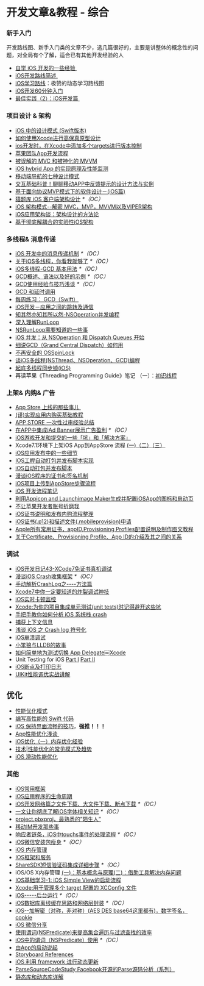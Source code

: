 # 开发文章&教程 - 综合
### 新手入门
开发路线图、新手入门类的文章不少，选几篇很好的，主要是讲整体的概念性的问题，对全局有个了解，适合已有其他开发经验的人
- [自学 iOS 开发的一些经验 ][1]
- [iOS开发路线简述 ][2]
- [iOS学习路线][3]：极赞的动态学习路线图
- [iOS开发60分钟入门][4]
- [最佳实践（2）：iOS开发篇 ][5]

### 项目设计 & 架构
- [iOS 中的设计模式 (Swift版本)][6]
- [如何使用Xcode进行高保真原型设计][7]
- [ios开发时，在Xcode中添加多个targets进行版本控制][8]
- [苹果团队App开发流程][9]
- [被误解的 MVC 和被神化的 MVVM][10]
- [iOS hybrid App 的实现原理及性能监测][11]
- [移动端导航的七种设计模式][12]
- [交互基础科普！聊聊移动APP中反馈提示的设计方法与实例][13]
- [基于面向协议MVP模式下的软件设计－(iOS篇)][14]
- [猿题库 iOS 客户端架构设计][15] _\*（OC）_
- [iOS 架构模式--解密 MVC，MVP，MVVM以及VIPER架构][16]
- [iOS应用架构谈：架构设计的方法论][17]
- [基于彻底解耦合的实验性iOS架构][18]

### 多线程& 消息传递
- [iOS 开发中的消息传递机制][19] _\*（OC）_
- [关于iOS多线程，你看我就够了][20] _\*（OC）_
- [iOS多线程-GCD 基本用法][21] _\*（OC）_
- [GCD概述、语法以及好的示例][22] _\*（OC）_
- [GCD使用经验与技巧浅谈][23] _\*（OC）_
- [GCD 和延时调用][24]
- [每周练习： GCD（Swift）][25]
- [iOS开发－应用之间的跳转及通信][26]
- [知其然亦知其所以然-NSOperation并发编程][27]
- [深入理解RunLoop][28]
- [NSRunLoop需要知道的一些事][29]
- [iOS 并发：从 NSOperation 和 Dispatch Queues 开始][30]
- [细说GCD（Grand Central Dispatch）如何用][31]
- [不再安全的 OSSpinLock][32]
- [谈iOS多线程(NSThread、NSOperation、GCD)编程][33]
- [起底多线程同步锁(iOS)][34]
- 再读苹果《Threading Programming Guide》笔记 （一）：[初识线程][35]

### 上架& 内购& 广告
- [App Store 上线的那些事儿 ][36]
- [(译)实现应用内购买基础教程][37]
- [APP STORE 一次性过审经验总结][38]
- [在APP中集成iAd Banner展示广告盈利][39] _\*（OC）_
- [iOS游戏开发和提交的一些「坑」和「解决方案」][40]
- Xcode7.1环境下上架iOS App到AppStore 流程 [(一)][41][（二）][42][（三）][43]
- [iOS应用发布中的一些细节][44]
- [IOS工程自动打包并发布脚本实现][45]
- [iOS自动打包并发布脚本][46]
- [漫谈iOS程序的证书和签名机制][47]
- [iOS项目上传到AppStore步骤流程][48]
- [iOS 开发流程笔记][49]
- [利用Appicon and Launchimage Maker生成并配置iOSApp的图标和启动页][50]
- [不让苹果开发者账号折磨我][51]
- [iOS证书说明和发布内购流程整理][52]
- [iOS证书(.p12)和描述文件(.mobileprovision)申请][53]
- [Apple所有常用证书，appID,Provisioning Profiles配置说明及制作图文教程][54]
- [关于Certificate、Provisioning Profile、App ID的介绍及其之间的关系][55]

### 调试
- [iOS开发日记43-XCode7免证书真机调试][56]
- [漫谈iOS Crash收集框架][57] _\*（OC）_
- [手动解析CrashLog之----方法篇][58]
- [Xcode7中你一定要知道的炸裂调试神技][59]
- [iOS实时卡顿监控][60]
- [Xcode:为你的项目集成单元测试(unit tests)时记得避开这些坑][61]
- [手把手教你如何分析 iOS 系统栈 crash][62]
- [捕获上下文信息][63]
- [浅谈 iOS 之 Crash log 符号化][64]
- [iOS崩溃调试][65]
- [小笨狼与LLDB的故事][66]
- [如何简单地为测试切换 App Delegate￼Xcode][67] 
- Unit Testing for iOS [Part Ⅰ][68] [Part Ⅱ][69]
- [iOS断点及打印日志][70]
- [UIKit性能调优实战讲解][71]

## 优化
- [性能优化模式][72]
- [编写高性能的 Swift 代码][73]
- [iOS 保持界面流畅的技巧][74]，**强推！！！**
- [App性能优化浅谈 ][75]
- [iOS优化（一）内存优化经验][76]
- [技术|性能优化的常见模式及趋势][77]
- [iOS 滑动性能优化][78]

### 其他
- [iOS常用框架][79]
- [iOS应用程序的生命周期][80]
- [iOS开发网络篇之文件下载、大文件下载、断点下载][81] _\*（OC）_
- [一文让你彻底了解iOS字体相关知识][82] _\*（OC）_
- [project.pbxproj，最熟悉的”陌生人”][83]
- [移动IM开发那些事][84]
- [响应者链条，iOS中touchs事件的处理流程][85] _\*（OC）_
- [iOS微信安装包瘦身][86] _\*（OC）_
- [iOS 内存管理][87]
- [IOS框架和服务][88]
- [ShareSDK短信验证码集成详细步骤][89] _\*（OC）_
- iOS/OS X内存管理 [(一)：基本概念与原理][90][(二)：借助工具解决内存问题][91]
- [IOS基础学习-1: iOS Simple View的启动流程][92]
- [Xcode:用于管理多个 target 配置的 XCConfig 文件][93]
- [iOS-----后台运行][94] _\*（OC）_
- [iOS数据库离线缓存思路和网络层封装][95] _\*（OC）_
- [iOS--加解密（对称，非对称）(AES DES base64这里都有)，数字签名，cookie][96]
- [iOS 微信分享][97]
- [使用谓词(NSPredicate)来提高集合遍历与过滤查找的效率][98]
- [iOS中的谓词（NSPredicate）使用][99] _\*（OC）_
- [由App的启动说起][100]
- [Storyboard References][101]
- [iOS 利用 framework 进行动态更新][102]
- [ParseSourceCodeStudy Facebook开源的Parse源码分析（系列）][103]
- [静态库和动态库详解][104]


[1]:	http://limboy.me/ios/2014/12/31/learning-ios.html
[2]:	http://www.coderyi.com/archives/397
[3]:	http://ios.skyfox.org/route.html
[4]:	http://blog.csdn.net/a451493485/article/details/9364867
[5]:	http://ios.jobbole.com/81830/
[6]:	http://wiki.jikexueyuan.com/project/ios-design-patterns-in-swift/
[7]:	http://isux.tencent.com/xcode-storyboard.html
[8]:	http://blog.csdn.net/ysysbaobei/article/details/10951991
[9]:	http://atleeon.com/write/2015/08/30/fake-it-till-you-make-it/
[10]:	http://blog.devtang.com/blog/2015/11/02/mvc-and-mvvm/ "被误解的 MVC 和被神化的 MVVM"
[11]:	http://www.cocoachina.com/ios/20151118/14270.html
[12]:	http://www.ui.cn/detail/73429.html
[13]:	http://www.uisdc.com/app-feedback-method-use-case "交互基础科普！聊聊移动APP中反馈提示的设计方法与实例"
[14]:	http://www.jianshu.com/p/f7ff18ac1c31 "基于面向协议MVP模式下的软件设计－(iOS篇)"
[15]:	http://mp.weixin.qq.com/s?__biz=MjM5NTIyNTUyMQ==&mid=444322139&idx=1&sn=c7bef4d439f46ee539aa76d612023d43&scene=23&srcid=1230RYRzNotU9iTZKvt7ksFW#rd&ADUIN=502332019&ADSESSION=1451480917&ADTAG=CLIENT.QQ.5425_.0&ADPUBNO=26509
[16]:	http://www.cocoachina.com/ios/20160108/14916.html
[17]:	http://mp.weixin.qq.com/s?__biz=MzA5Nzc4OTA1Mw==&mid=407735372&idx=1&sn=87c20f7db6990db00838498827692683#rd
[18]:	http://ios.jobbole.com/83888/
[19]:	http://objccn.io/issue-7-4/
[20]:	http://www.jianshu.com/p/0b0d9b1f1f19
[21]:	http://www.jianshu.com/p/e0928a243373
[22]:	https://github.com/bboyfeiyu/iOS-tech-frontier/blob/master/issue-2/GCD%E6%A6%82%E8%BF%B0%E3%80%81%E8%AF%AD%E6%B3%95%E4%BB%A5%E5%8F%8A%E5%A5%BD%E7%9A%84%E7%A4%BA%E4%BE%8B.md
[23]:	http://tutuge.me/2015/04/03/something-about-gcd/
[24]:	http://swifter.tips/gcd-delay-call/
[25]:	https://github.com/icepy/_posts/issues/14
[26]:	http://www.cnblogs.com/GarveyCalvin/p/4877115.html "iOS开发－应用之间的跳转及通信"
[27]:	http://www.jianshu.com/p/ebb3e42049fd "知其然亦知其所以然-NSOperation并发编程"
[28]:	http://blog.ibireme.com/2015/05/18/runloop/ "深入理解RunLoop"
[29]:	https://mp.weixin.qq.com/s?__biz=MzAwMjYwMTAwNw==&mid=403269344&idx=1&sn=6363492cf8ed066cd4581d9840ff089f
[30]:	http://swift.gg/2016/01/08/ios-concurrency-getting-started-with-nsoperation-and-dispatch-queues/ "iOS 并发：从 NSOperation 和 Dispatch Queues 开始"
[31]:	https://github.com/ming1016/study/wiki/%E7%BB%86%E8%AF%B4GCD%EF%BC%88Grand-Central-Dispatch%EF%BC%89%E5%A6%82%E4%BD%95%E7%94%A8 "细说GCD（Grand Central Dispatch）如何用"
[32]:	http://blog.ibireme.com/2016/01/16/spinlock_is_unsafe_in_ios/ "不再安全的 OSSpinLock"
[33]:	http://www.jianshu.com/p/6e6f4e005a0b "谈iOS多线程(NSThread、NSOperation、GCD)编程"
[34]:	http://springox.w18.net/?p=685 "起底多线程同步锁(iOS)"
[35]:	http://geek.csdn.net/news/detail/54092
[36]:	http://wiki.jikexueyuan.com/project/app-store-refused/
[37]:	http://www.jianshu.com/p/741b2a044e78
[38]:	http://pmjane.com/post/app-store-ci-xing-guo-shen-jing-yan-zong-jie
[39]:	http://www.cocoachina.com/ios/20140928/9780.html
[40]:	http://wuzhiwei.net/ios_dev_trap_and_solution/ "iOS游戏开发和提交的一些「坑」和「解决方案」"
[41]:	http://www.cnblogs.com/ChinaKingKong/p/4957682.html "Xcode7.1环境下上架iOS App到AppStore 流程 (Part 一)"
[42]:	http://www.cnblogs.com/ChinaKingKong/p/4964549.html
[43]:	http://www.cnblogs.com/ChinaKingKong/p/4964745.html
[44]:	http://www.cnblogs.com/daiweilai/p/4974394.html "iOS应用发布中的一些细节"
[45]:	http://blog.nswebfrog.com/2013/02/18/ios-automation/ "IOS工程自动打包并发布脚本实现"
[46]:	http://liumh.com/2015/11/25/ios-auto-archive-ipa/ "iOS自动打包并发布脚本"
[47]:	http://www.pchou.info/ios/2015/12/14/ios-certification-and-code-sign.html "漫谈iOS程序的证书和签名机制"
[48]:	http://www.cnblogs.com/jgCho/p/5089481.html "iOS项目上传到AppStore步骤流程"
[49]:	https://github.com/leecade/ios-dev-flow
[50]:	http://www.cnblogs.com/lidongxu/p/5114355.html "利用Appicon and Launchimage Maker生成并配置iOSApp的图标和启动页"
[51]:	http://www.jianshu.com/p/cb6c5f1c972b "不让苹果开发者账号折磨我"
[52]:	https://zilaiyedaren.github.io/blog/iOS%E8%AF%81%E4%B9%A6%E8%AF%B4%E6%98%8E%E5%92%8C%E5%8F%91%E5%B8%83%E5%86%85%E8%B4%AD%E6%B5%81%E7%A8%8B%E6%95%B4%E7%90%86/ "iOS证书说明和发布内购流程整理"
[53]:	https://zilaiyedaren.github.io/blog/iOS%E8%AF%81%E4%B9%A6(.p12)%E5%92%8C%E6%8F%8F%E8%BF%B0%E6%96%87%E4%BB%B6(.mobileprovision)%E7%94%B3%E8%AF%B7/ "iOS证书(.p12)和描述文件(.mobileprovision)申请"
[54]:	https://zilaiyedaren.github.io/blog/Apple%E6%89%80%E6%9C%89%E5%B8%B8%E7%94%A8%E8%AF%81%E4%B9%A6%EF%BC%8CappID,Provisioning%20Profiles%E9%85%8D%E7%BD%AE%E8%AF%B4%E6%98%8E%E5%8F%8A%E5%88%B6%E4%BD%9C%E5%9B%BE%E6%96%87%E6%95%99%E7%A8%8B/ "Apple所有常用证书，appID,Provisioning Profiles配置说明及制作图文教程"
[55]:	https://zilaiyedaren.github.io/blog/%E5%85%B3%E4%BA%8ECertificate%E3%80%81Provisioning%20Profile%E3%80%81App%20ID%E7%9A%84%E4%BB%8B%E7%BB%8D%E5%8F%8A%E5%85%B6%E4%B9%8B%E9%97%B4%E7%9A%84%E5%85%B3%E7%B3%BB/ "关于Certificate、Provisioning Profile、App ID的介绍及其之间的关系"
[56]:	http://www.cnblogs.com/Twisted-Fate/p/4935487.html "iOS开发日记43-XCode7免证书真机调试"
[57]:	http://nianxi.net/ios/ios-crash-reporter/
[58]:	http://foggry.com/blog/2015/07/27/ru-he-shou-dong-jie-xi-crashlog/
[59]:	http://www.jianshu.com/p/70ed36cf8a98
[60]:	http://www.tanhao.me/code/151113.html/ "iOS实时卡顿监控"
[61]:	http://www.jianshu.com/p/d15a7dea0c5a "Xcode:为你的项目集成单元测试(unit tests)时记得避开这些坑"
[62]:	http://bugly.qq.com/bbs/forum.php?mod=viewthread&tid=194
[63]:	http://swift.gg/2015/11/16/capturing-context-swiftlang/ "捕获上下文信息"
[64]:	http://news.oneapm.com/crash-log-ios/ "浅谈 iOS 之 Crash log 符号化"
[65]:	http://www.jianshu.com/p/77660e626874 "iOS崩溃调试"
[66]:	http://www.jianshu.com/p/e89af3e9a8d7 "小笨狼与LLDB的故事"
[67]:	http://www.cocoachina.com/ios/20151222/14766.html
[68]:	http://chengway.in/unit-testing-for-ios-part-i/ "Unit Testing for iOS Part Ⅰ"
[69]:	http://chengway.in/unit-testing-for-ios-part-ii/ "Unit Testing for iOS Part Ⅱ"
[70]:	http://www.cnblogs.com/jsin-han/p/5156384.html "iOS断点及打印日志"
[71]:	http://www.jianshu.com/p/619cf14640f3 "UIKit性能调优实战讲解"
[72]:	http://tech.meituan.com/performance_tuning_pattern.html "性能优化模式"
[73]:	http://www.oschina.net/translate/swift-optimizationtips
[74]:	http://blog.ibireme.com/2015/11/12/smooth_user_interfaces_for_ios/
[75]:	http://blog.csdn.net/wwj_748/article/details/50322581 "App性能优化浅谈"
[76]:	http://www.jianshu.com/p/ef52250df748 "iOS优化（一）内存优化经验"
[77]:	http://mp.weixin.qq.com/s?__biz=MzA5MTA0NjgzMQ==&mid=402378996&idx=1&sn=375044215c5189638570291fb89afa45&scene=1&srcid=0107C7OW9W8ANejPmmfcVRrB&from=groupmessage&isappinstalled=0#wechat_redirect
[78]:	http://www.cnblogs.com/smileEvday/articles/iOS_performance.html "iOS 滑动性能优化"
[79]:	http://www.jianshu.com/p/e7fc525f342d
[80]:	http://www.jianshu.com/p/aa50e5350852?utm_campaign=maleskine&utm_content=note&utm_medium=writer_share&utm_source=weibo
[81]:	http://www.jianshu.com/p/f65e32012f07
[82]:	http://www.cnblogs.com/dsxniubility/p/4699352.html
[83]:	http://www.olinone.com/?p=215
[84]:	http://xiangwangfeng.com/2015/05/20/%E7%A7%BB%E5%8A%A8IM%E5%BC%80%E5%8F%91%E9%82%A3%E4%BA%9B%E4%BA%8B/
[85]:	http://www.cnblogs.com/suqiankun/p/4944042.html "响应者链条，iOS中touchs事件的处理流程。"
[86]:	https://mp.weixin.qq.com/s?__biz=MzAwNDY1ODY2OQ==&mid=207986417&idx=1&sn=77ea7d8e4f8ab7b59111e78c86ccfe66&scene=1&srcid=1024pgRuhHtElUqPlXjsizht&key=b410d3164f5f798e9752971b4cb76dd5efae6b5c2f1f10cbafd3573c6186c16ee60ce346711f7433ff6ab0d6aa974e3e&ascene=0&uin=MTQxOTU1ODg4MQ%3D%3D&devicetype=iMac+MacBookPro11%2C5+OSX+OSX+10.11+build(15A284)&version=11020201&pass_ticket=h1CfhovWAS61j24tFYTljyTFl4r9BUlFON7H%2BNl6hMV1ZpVN2kG4%2FLL6yxnDUjd9
[87]:	http://www.cnblogs.com/huangjianwu/p/4962772.html "iOS 内存管理"
[88]:	http://www.cnblogs.com/jgCho/p/4960048.html "IOS框架和服务"
[89]:	http://www.cnblogs.com/ithongjie/p/4974608.html "ShareSDK短信验证码集成详细步骤"
[90]:	http://www.jianshu.com/p/1928b54e1253 "iOS/OS X内存管理(一)：基本概念与原理"
[91]:	http://www.jianshu.com/p/09c5141d4531 "iOS/OS X内存管理(二)：借助工具解决内存问题"
[92]:	http://www.cnblogs.com/eachcto/p/5010304.html "IOS基础学习-1: iOS Simple View的启动流程"
[93]:	http://swift.gg/2015/12/01/xcode-xcconfig-files-for-managing-targets-configurations/ "Xcode:用于管理多个 target 配置的 XCConfig 文件"
[94]:	http://www.cnblogs.com/congli0220/p/5019945.html "iOS-----后台运行"
[95]:	http://www.jianshu.com/p/f2e59e98ab86 "iOS数据库离线缓存思路和网络层封装"
[96]:	http://www.jianshu.com/p/ac841b772c7a "iOS--加解密（对称，非对称）(AES DES base64这里都有)，数字签名，cookie"
[97]:	http://www.cnblogs.com/czq1989/p/5074977.html "iOS 微信分享"
[98]:	http://segmentfault.com/a/1190000004238379 "使用谓词(NSPredicate)来提高集合遍历与过滤查找的效率"
[99]:	http://www.jianshu.com/p/88be28860cde "iOS中的谓词（NSPredicate）使用"
[100]:	http://oncenote.com/2015/06/01/How-App-Launch/ "由App的启动说起"
[101]:	https://zilaiyedaren.github.io/blog/Storyboard%20References/ "Storyboard References"
[102]:	http://yq.aliyun.com/articles/3024
[103]:	https://github.com/ChenYilong/ParseSourceCodeStudy
[104]:	http://www.jianshu.com/p/c8366e4f9378 "iOS专题2:静态库和动态库详解"